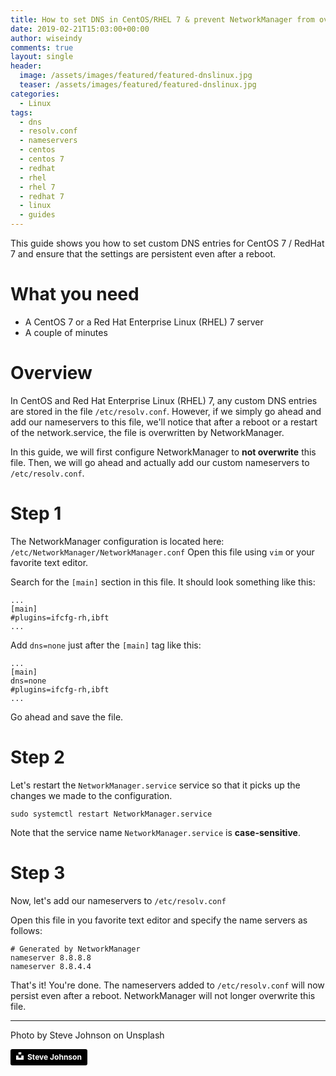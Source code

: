```yaml
---
title: How to set DNS in CentOS/RHEL 7 & prevent NetworkManager from overwriting /etc/resolv.conf?
date: 2019-02-21T15:03:00+00:00
author: wiseindy
comments: true
layout: single
header:
  image: /assets/images/featured/featured-dnslinux.jpg
  teaser: /assets/images/featured/featured-dnslinux.jpg
categories:
  - Linux
tags:
  - dns
  - resolv.conf
  - nameservers
  - centos
  - centos 7
  - redhat
  - rhel
  - rhel 7
  - redhat 7
  - linux
  - guides
---
```


This guide shows you how to set custom DNS entries for CentOS 7 / RedHat 7 and ensure that the settings are persistent even after a reboot.

<!--more-->

# What you need

* A CentOS 7 or a Red Hat Enterprise Linux (RHEL) 7 server
* A couple of minutes

# Overview

In CentOS and Red Hat Enterprise Linux (RHEL) 7, any custom DNS entries are stored in the file `/etc/resolv.conf`. However, if we simply go ahead and add our nameservers to this file, we'll notice that after a reboot or a restart of the network.service, the file is overwritten by NetworkManager.

In this guide, we will first configure NetworkManager to **not overwrite** this file. Then, we will go ahead and actually add our custom nameservers to `/etc/resolv.conf`.

# Step 1

The NetworkManager configuration is located here: `/etc/NetworkManager/NetworkManager.conf`
Open this file using `vim` or your favorite text editor.

Search for the `[main]` section in this file. It should look something like this:

```
...
[main]
#plugins=ifcfg-rh,ibft
...
```

Add `dns=none` just after the `[main]` tag like this:

```
...
[main]
dns=none
#plugins=ifcfg-rh,ibft
...
```

Go ahead and save the file.

# Step 2

Let's restart the `NetworkManager.service` service so that it picks up the changes we made to the configuration.

```
sudo systemctl restart NetworkManager.service
```

Note that the service name `NetworkManager.service` is **case-sensitive**.

# Step 3

Now, let's add our nameservers to `/etc/resolv.conf`

Open this file in you favorite text editor and specify the name servers as follows:

```
# Generated by NetworkManager
nameserver 8.8.8.8
nameserver 8.8.4.4
```

That's it! You're done. The nameservers added to `/etc/resolv.conf` will now persist even after a reboot. NetworkManager will not longer overwrite this file.

---

Photo by Steve Johnson on Unsplash

<a style="background-color:black;color:white;text-decoration:none;padding:4px 6px;font-family:-apple-system, BlinkMacSystemFont, &quot;San Francisco&quot;, &quot;Helvetica Neue&quot;, Helvetica, Ubuntu, Roboto, Noto, &quot;Segoe UI&quot;, Arial, sans-serif;font-size:12px;font-weight:bold;line-height:1.2;display:inline-block;border-radius:3px" href="https://unsplash.com/@steve_j?utm_medium=referral&amp;utm_campaign=photographer-credit&amp;utm_content=creditBadge" target="_blank" rel="noopener noreferrer" title="Download free do whatever you want high-resolution photos from Steve Johnson"><span style="display:inline-block;padding:2px 3px"><svg xmlns="http://www.w3.org/2000/svg" style="height:12px;width:auto;position:relative;vertical-align:middle;top:-2px;fill:white" viewBox="0 0 32 32"><title>unsplash-logo</title><path d="M10 9V0h12v9H10zm12 5h10v18H0V14h10v9h12v-9z"></path></svg></span><span style="display:inline-block;padding:2px 3px">Steve Johnson</span></a>